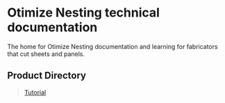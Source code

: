 
# **Otimize Nesting** technical documentation
The home for Otimize Nesting documentation and learning for fabricators that cut sheets and panels.

## Product Directory

> [Tutorial](tutorial/quickstart.md)